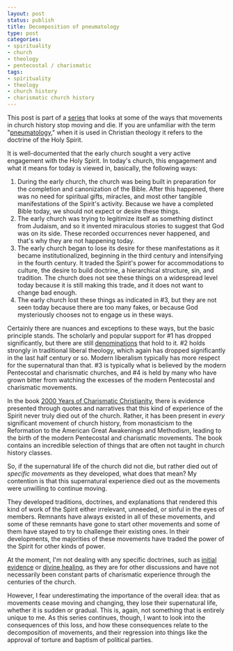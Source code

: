 ```yaml
---
layout: post
status: publish
title: Decomposition of pneumatology
type: post
categories:
- spirituality
- church
- theology
- pentecostal / charismatic
tags:
- spirituality
- theology
- church history
- charismatic church history
---
```

This post is part of a <a href="http://jonathanstegall.com/2008/09/17/how-movements-decompose/">series</a> that looks at some of the ways that movements in church history stop moving and die. If you are unfamiliar with the term "<a href="http://en.wikipedia.org/wiki/Pneumatology">pneumatology</a>," when it is used in Christian theology it refers to the doctrine of the Holy Spirit.

It is well-documented that the early church sought a very active engagement with the Holy Spirit. In today's church, this engagement and what it means for today is viewed in, basically, the following ways:
<ol>
	<li>During the early church, the church was being built in preparation for the completion and canonization of the Bible. After this happened, there was no need for spiritual gifts, miracles, and most other tangible manifestations of the Spirit's activity. Because we have a completed Bible today, we should not expect or desire these things.</li>
	<li>The early church was trying to legitimize itself as something distinct from Judaism, and so it invented miraculous stories to suggest that God was on its side. These recorded occurrences never happened, and that's why they are not happening today.</li>
	<li>The early church began to lose its desire for these manifestations as it became institutionalized, beginning in the third century and intensifying in the fourth century. It traded the Spirit's power for accommodations to culture, the desire to build doctrine, a hierarchical structure, sin, and tradition. The church does not see these things on a widespread level today because it is still making this trade, and it does not want to change bad enough.</li>
	<li>The early church lost these things as indicated in #3, but they are not seen today because there are too many fakes, or because God mysteriously chooses not to engage us in these ways.</li>
</ol>
Certainly there are nuances and exceptions to these ways, but the basic principle stands. The scholarly and popular support for #1 has dropped significantly, but there are still <a href="http://www.sbc.net/">denominations</a> that hold to it. #2 holds strongly in traditional liberal theology, which again has dropped significantly in the last half century or so. Modern liberalism typically has more respect for the supernatural than that. #3 is typically what is believed by the modern Pentecostal and charismatic churches, and #4 is held by many who have grown bitter from watching the excesses of the modern Pentecostal and charismatic movements.

In the book <a href="http://www.amazon.com/gp/redirect.html?ie=UTF8&amp;location=http%3A%2F%2Fwww.amazon.com%2FYears-Charismatic-Christianity-Eddie-Hyatt%2Fdp%2F0884198723%3Fie%3DUTF8%26s%3Dbooks%26qid%3D1221667702%26sr%3D8-1&amp;tag=jonathanstega-20&amp;linkCode=ur2&amp;camp=1789&amp;creative=9325">2000 Years of Charismatic Christianity</a>, there is evidence presented through quotes and narratives that this kind of experience of the Spirit never truly died out of the church. Rather, it has been present in <em>every</em> significant movement of church history, from monasticism to the Reformation to the American Great Awakenings and Methodism, leading to the birth of the modern Pentecostal and charismatic movements. The book contains an incredible selection of things that are often not taught in church history classes.

So, if the supernatural life of the church did not die, but rather died out of <em>specific movements</em> as they developed, what does that mean? My contention is that this supernatural experience died out as the movements were unwilling to continue moving.

They developed traditions, doctrines, and explanations that rendered this kind of work of the Spirit either irrelevant, unneeded, or sinful in the eyes of members. Remnants have always existed in all of these movements, and some of these remnants have gone to start other movements and some of them have stayed to try to challenge their existing ones. In their developments, the majorities of these movements have traded the power of the Spirit for other kinds of power.

At the moment, I'm not dealing with any specific doctrines, such as <a href="http://ag.org/top/Beliefs/Statement_of_Fundamental_Truths/sft_full.cfm#8">initial evidence</a> or <a href="http://ag.org/top/Beliefs/Statement_of_Fundamental_Truths/sft_full.cfm#12">divine healing</a>, as they are for other discussions and have not necessarily been constant parts of charismatic experience through the centuries of the church.

However, I fear underestimating the importance of the overall idea: that as movements cease moving and changing, they lose their supernatural life, whether it is sudden or gradual. This is, again, not something that is entirely unique to me. As this series continues, though, I want to look into the consequences of this loss, and how these consequences relate to the decomposition of movements, and their regression into things like the approval of torture and baptism of political parties.

